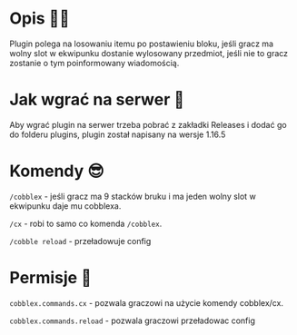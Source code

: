 # Opis 👨‍💻

Plugin polega na losowaniu itemu po postawieniu bloku, jeśli gracz ma wolny slot w ekwipunku dostanie wylosowany przedmiot, jeśli nie to gracz zostanie o tym poinformowany wiadomością.

# Jak wgrać na serwer 🧐

Aby wgrać plugin na serwer trzeba pobrać z zakładki Releases i dodać go do folderu plugins, plugin został napisany na wersje 1.16.5 

# Komendy 😎

`/cobblex` - jeśli gracz ma 9 stacków bruku i ma jeden wolny slot w ekwipunku daje mu cobblexa.

`/cx` - robi to samo co komenda `/cobblex`.

`/cobble reload` - przeładowuje config

# Permisje 📃

`cobblex.commands.cx` - pozwala graczowi na użycie komendy cobblex/cx.

`cobblex.commands.reload` - pozwala graczowi przeładowac config
